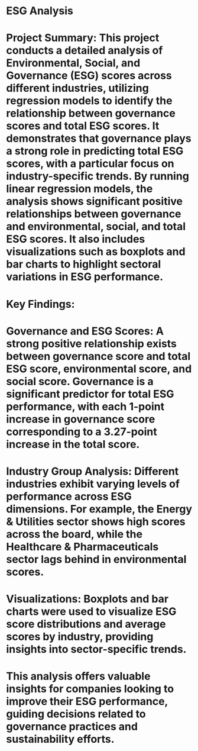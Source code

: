 # ESG Analysis
# Project Summary: This project conducts a detailed analysis of Environmental, Social, and Governance (ESG) scores across different industries, utilizing regression models to identify the relationship between governance scores and total ESG scores. It demonstrates that governance plays a strong role in predicting total ESG scores, with a particular focus on industry-specific trends. By running linear regression models, the analysis shows significant positive relationships between governance and environmental, social, and total ESG scores. It also includes visualizations such as boxplots and bar charts to highlight sectoral variations in ESG performance.

# Key Findings:

# Governance and ESG Scores: A strong positive relationship exists between governance score and total ESG score, environmental score, and social score. Governance is a significant predictor for total ESG performance, with each 1-point increase in governance score corresponding to a 3.27-point increase in the total score.
# Industry Group Analysis: Different industries exhibit varying levels of performance across ESG dimensions. For example, the Energy & Utilities sector shows high scores across the board, while the Healthcare & Pharmaceuticals sector lags behind in environmental scores.
# Visualizations: Boxplots and bar charts were used to visualize ESG score distributions and average scores by industry, providing insights into sector-specific trends.
# This analysis offers valuable insights for companies looking to improve their ESG performance, guiding decisions related to governance practices and sustainability efforts.
